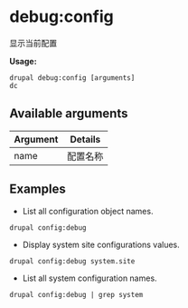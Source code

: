# debug:config
显示当前配置

**Usage:**
```
drupal debug:config [arguments]
dc
```

## Available arguments
Argument | Details
---------|-------------
name | 配置名称

## Examples
* List all configuration object names.
```
drupal config:debug
```
* Display system site configurations values.
```
drupal config:debug system.site
```
* List all system configuration names.
```
drupal config:debug | grep system
```
